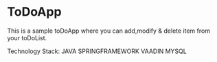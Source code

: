 # ToDoApp

This is a sample toDoApp where you can add,modify & delete item from your toDoList.

Technology Stack:
JAVA SPRINGFRAMEWORK
VAADIN
MYSQL



